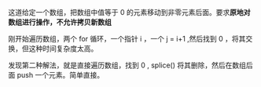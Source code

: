这道给定一个数组，把数组中值等于 0 的元素移动到非零元素后面。要求**原地对数组进行操作，不允许拷贝新数组**

刚开始遍历数组，两个 for 循环，一个指针 i ，一个 j = i+1 ,然后找到 0 ，将其交换，但这种时间复杂度太高。

发现第二种解法，就是直接遍历数组，找到 0 , splice() 将其删除，然后在数组后面 push 一个元素。简单直接。
